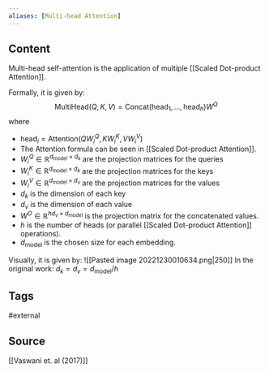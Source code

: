 ```yaml
---
aliases: [Multi-head Attention]
---
```

## Content
Multi-head self-attention is the application of multiple [[Scaled Dot-product Attention]]. 

Formally, it is given by:
$$\begin{equation}
\text{MultiHead}(Q,K,V) = \text{Concat}(\text{head}_1,...,\text{head}_h)W^Q
\end{equation}$$
where
* $\text{head}_i = \text{Attention}(QW_i^Q, KW_i^K, VW_i^V)$
* The $\text{Attention}$ formula can be seen in [[Scaled Dot-product Attention]].
* $W_i^Q \in \mathbb{R}^{d_\text{model} \times d_k}$ are the projection matrices for the queries
* $W_i^K \in \mathbb{R}^{d_\text{model} \times d_k}$ are the projection matrices for the keys
* $W_i^V \in \mathbb{R}^{d_\text{model} \times d_v}$ are the projection matrices for the values
* $d_k$ is the dimension of each key
* $d_v$ is the dimension of each value
* $W^O \in \mathbb{R}^{hd_v \times d_\text{model}}$ is the projection matrix for the concatenated values.
* $h$ is the number of heads (or parallel [[Scaled Dot-product Attention]] operations).
* $d_\text{model}$ is the chosen size for each embedding.

Visually, it is given by:
![[Pasted image 20221230010634.png|250]]
In the original work:
	$d_k = d_v = d_\text{model}/h$
	


## Tags
#external 

## Source
[[Vaswani et. al (2017)]]